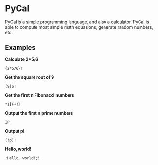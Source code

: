 # PyCal

PyCal is a simple programming language, and also a calculator. PyCal is able to compute most simple math equasions, generate random numbers, etc.

Examples
--------

**Calculate 2*5/6**

``{2*5/6}!``

**Get the square root of 9**

``(9)S!``

**Get the first n Fibonacci numbers**

``*I[F+!]``

**Output the first n prime numbers**

``IP``

**Output pi**

``(!p)!``

**Hello, world!**

``:Hello, world!;!``
